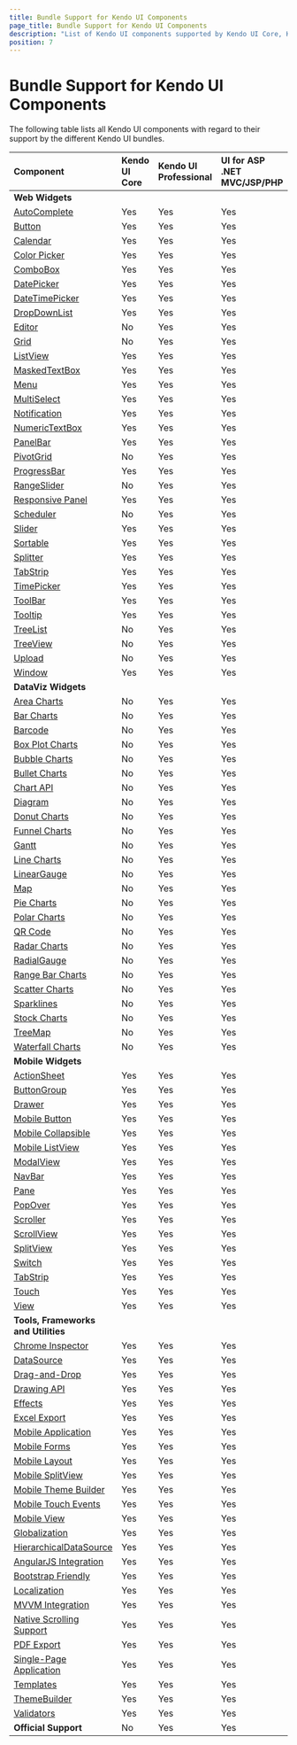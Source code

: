 ```yaml
---
title: Bundle Support for Kendo UI Components 
page_title: Bundle Support for Kendo UI Components
description: "List of Kendo UI components supported by Kendo UI Core, Kendo UI Professional, UI for ASP .NET MVC, UI for JSP, and UI for PHP"
position: 7
---
```


# Bundle Support for Kendo UI Components

The following table lists all Kendo UI components with regard to their support by the different Kendo UI bundles. 


| Component      | Kendo UI Core	| Kendo UI Professional	| UI for ASP .NET MVC/JSP/PHP	|
| :------------- | :--------------- | :-------------------- | :----------------------------	|
| **Web Widgets**|
| [AutoComplete](http://demos.telerik.com/kendo-ui/autocomplete/index) | Yes | Yes | Yes 	|
| [Button](http://demos.telerik.com/kendo-ui/button/index)		 | Yes | Yes | Yes 			|
| [Calendar](http://demos.telerik.com/kendo-ui/calendar/index)   | Yes | Yes | Yes			|
| [Color Picker](http://demos.telerik.com/kendo-ui/colorpicker/index)  | Yes | Yes | Yes 	|
| [ComboBox](http://demos.telerik.com/kendo-ui/combobox/index)   | Yes | Yes | Yes 			| 
| [DatePicker](http://demos.telerik.com/kendo-ui/datepicker/index)     | Yes | Yes | Yes 	|
| [DateTimePicker](http://demos.telerik.com/kendo-ui/datetimepicker/index) | Yes | Yes | Yes|
| [DropDownList](http://demos.telerik.com/kendo-ui/dropdownlist/index) | Yes | Yes | Yes 	|
| [Editor](http://demos.telerik.com/kendo-ui/editor/index)		 | No  | Yes | Yes 			|
| [Grid](http://demos.telerik.com/kendo-ui/grid/index)			 | No  | Yes | Yes 			|
| [ListView](http://demos.telerik.com/kendo-ui/listview/index)	 | Yes | Yes | Yes 			|
| [MaskedTextBox](http://demos.telerik.com/kendo-ui/maskedtextbox/index)	 | Yes | Yes | Yes |
| [Menu](http://demos.telerik.com/kendo-ui/menu/index)   		 | Yes | Yes | Yes 			| 
| [MultiSelect](http://demos.telerik.com/kendo-ui/multiselect/index)   | Yes | Yes | Yes 	|
| [Notification](http://demos.telerik.com/kendo-ui/notification/index) | Yes | Yes | Yes 	|
| [NumericTextBox](http://demos.telerik.com/kendo-ui/numerictextbox/index) | Yes | Yes | Yes|
| [PanelBar](http://demos.telerik.com/kendo-ui/panelbar/index)   | Yes | Yes | Yes 			|
| [PivotGrid](http://demos.telerik.com/kendo-ui/pivotgrid/index) | No  | Yes | Yes			|
| [ProgressBar](http://demos.telerik.com/kendo-ui/progressbar/index) | Yes | Yes | Yes 		|
| [RangeSlider](http://docs.telerik.com/kendo-ui/web/rangeslider/overview) | No | Yes | Yes|
| [Responsive Panel](http://demos.telerik.com/kendo-ui/responsive-panel/index) | Yes | Yes | Yes |
| [Scheduler](http://demos.telerik.com/kendo-ui/scheduler/index) | No | Yes | Yes 			|
| [Slider](http://demos.telerik.com/kendo-ui/slider/index)		 | Yes| Yes | Yes 			|
| [Sortable](http://demos.telerik.com/kendo-ui/sortable/index)	 | Yes| Yes | Yes 			|
| [Splitter](http://demos.telerik.com/kendo-ui/splitter/index)	 | Yes| Yes | Yes 			|
| [TabStrip](http://demos.telerik.com/kendo-ui/tabstrip/index)	 | Yes| Yes | Yes 			|
| [TimePicker](http://demos.telerik.com/kendo-ui/timepicker/index)| Yes | Yes | Yes 		|
| [ToolBar](http://demos.telerik.com/kendo-ui/toolbar/index)	 | Yes | Yes | Yes 			|
| [Tooltip](http://demos.telerik.com/kendo-ui/tooltip/index)	 | Yes | Yes | Yes 			|
| [TreeList](http://demos.telerik.com/kendo-ui/treelist/index)	 | No  | Yes | Yes 			|
| [TreeView](http://demos.telerik.com/kendo-ui/treeview/index)	 | No  | Yes | Yes			|
| [Upload](http://demos.telerik.com/kendo-ui/upload/index)		 | No  | Yes | Yes			|
| [Window](http://demos.telerik.com/kendo-ui/window/index) 	 	 | Yes | Yes | Yes			|
| **DataViz Widgets**|
| [Area Charts](http://demos.telerik.com/kendo-ui/area-charts/index) | No | Yes | Yes 		|
| [Bar Charts](http://demos.telerik.com/kendo-ui/bar-charts/index)	 | No | Yes | Yes 		|
| [Barcode](http://demos.telerik.com/kendo-ui/barcode/index)	 | No | Yes | Yes 			|
| [Box Plot Charts](http://demos.telerik.com/kendo-ui/box-plot-charts/index)| No | Yes | Yes|
| [Bubble Charts](http://demos.telerik.com/kendo-ui/bubble-charts/index) | No | Yes | Yes 	|
| [Bullet Charts](http://demos.telerik.com/kendo-ui/bullet-charts/index) | No | Yes | Yes 	|
| [Chart API](http://demos.telerik.com/kendo-ui/chart-api/index) | No | Yes | Yes 	|
| [Diagram](http://demos.telerik.com/kendo-ui/diagram/index)	 | No | Yes | Yes 			|
| [Donut Charts](http://demos.telerik.com/kendo-ui/donut-charts/index)| No 	| Yes | Yes 	|
| [Funnel Charts](http://demos.telerik.com/kendo-ui/funnel-charts/index) | No | Yes | Yes	|
| [Gantt](http://demos.telerik.com/kendo-ui/gantt/index)		 | No  | Yes | Yes			|
| [Line Charts](http://demos.telerik.com/kendo-ui/line-charts/index) | No | Yes | Yes 		|
| [LinearGauge](http://demos.telerik.com/kendo-ui/linear-gauge/index) | No | Yes | Yes 		|
| [Map](http://demos.telerik.com/kendo-ui/map/index)			 | No | Yes | Yes 			|
| [Pie Charts](http://demos.telerik.com/kendo-ui/pie-charts/index)| No | Yes | Yes 			|
| [Polar Charts](http://demos.telerik.com/kendo-ui/polar-charts/index) | No | Yes | Yes		|
| [QR Code](http://demos.telerik.com/kendo-ui/qrcode/index)		 | No | Yes | Yes 			|
| [Radar Charts](http://demos.telerik.com/kendo-ui/radar-charts/index) | No | Yes | Yes		|
| [RadialGauge](http://demos.telerik.com/kendo-ui/radial-gauge/index) | No 	| Yes | Yes 	|
| [Range Bar Charts](http://demos.telerik.com/kendo-ui/range-bar-charts/index) | No | Yes | Yes |
| [Scatter Charts](http://demos.telerik.com/kendo-ui/scatter-charts/index) | No | Yes | Yes |
| [Sparklines](http://demos.telerik.com/kendo-ui/sparklines/index)	 | No | Yes | Yes 		|
| [Stock Charts](http://demos.telerik.com/kendo-ui/financial/index)	 | No | Yes | Yes 		|
| [TreeMap](http://demos.telerik.com/kendo-ui/treemap/index)	 | No | Yes | Yes 			|
| [Waterfall Charts](http://demos.telerik.com/kendo-ui/waterfall-charts/index) | No	| Yes | Yes	|
| **Mobile Widgets**|
| [ActionSheet](http://docs.telerik.com/kendo-ui/mobile/actionsheet) | Yes | Yes | Yes 		|
| [ButtonGroup](http://demos.telerik.com/kendo-ui/buttongroup/index) | Yes | Yes | Yes 		|
| [Drawer](http://docs.telerik.com/kendo-ui/mobile/drawer)		 | Yes | Yes | Yes 			|
| [Mobile Button](http://demos.telerik.com/kendo-ui/button/index) | Yes | Yes | Yes 			|
| [Mobile Collapsible](http://docs.telerik.com/kendo-ui/mobile/collapsible/collapsible) | Yes | Yes | Yes |
| [Mobile ListView](http://docs.telerik.com/kendo-ui/mobile/listview/overview) | Yes | Yes | Yes |
| [ModalView](http://docs.telerik.com/kendo-ui/mobile/modalview) | Yes	| Yes | Yes 		|
| [NavBar](http://docs.telerik.com/kendo-ui/mobile/navbar)		 | Yes	| Yes | Yes 		|
| [Pane](http://docs.telerik.com/kendo-ui/mobile/pane)			 | Yes	| Yes | Yes 		|
| [PopOver](http://docs.telerik.com/kendo-ui/mobile/popover)	 | Yes  | Yes | Yes 		|
| [Scroller](http://docs.telerik.com/kendo-ui/mobile/scroller)	 | Yes	| Yes | Yes 		|
| [ScrollView](http://demos.telerik.com/kendo-ui/m/index)	 	 | Yes  | Yes | Yes 		|
| [SplitView](http://docs.telerik.com/kendo-ui/mobile/splitview) | Yes	| Yes | Yes 		|
| [Switch](http://docs.telerik.com/kendo-ui/mobile/switch)		 | Yes	| Yes | Yes 		|
| [TabStrip](http://demos.telerik.com/kendo-ui/tabstrip/index)	 | Yes	| Yes | Yes 		|
| [Touch](http://docs.telerik.com/kendo-ui/mobile/touch)		 | Yes	| Yes | Yes 		|
| [View](http://docs.telerik.com/kendo-ui/mobile/view)			 | Yes	| Yes | Yes 		|
| **Tools, Frameworks and Utilities**  	|
| [Chrome Inspector](https://chrome.google.com/webstore/category/apps)| Yes	| Yes | Yes		|
| [DataSource](http://demos.telerik.com/kendo-ui/datasource/index)	| Yes	| Yes | Yes		|
| [Drag-and-Drop](http://demos.telerik.com/kendo-ui/dragdrop/index)	| Yes | Yes | Yes		|
| [Drawing API](http://demos.telerik.com/kendo-ui/drawing/index)  	| Yes | Yes | Yes 		|
| [Effects](http://demos.telerik.com/kendo-ui/fx/expand)		  	| Yes | Yes | Yes 		|
| [Excel Export](http://docs.telerik.com/kendo-ui/framework/excel/introduction) | Yes | Yes | Yes |
| [Mobile Application](http://demos.telerik.com/kendo-ui/m/index)   | Yes | Yes | Yes 		|
| [Mobile Forms](http://demos.telerik.com/kendo-ui/m/index)			| Yes | Yes | Yes		|
| [Mobile Layout](http://demos.telerik.com/kendo-ui/m/index)		| Yes | Yes | Yes		|
| [Mobile SplitView](http://demos.telerik.com/kendo-ui/m/index)		| Yes | Yes | Yes		|
| [Mobile Theme Builder](http://demos.telerik.com/kendo-ui/mobilethemebuilder)| Yes	| Yes | Yes	|
| [Mobile Touch Events](http://demos.telerik.com/kendo-ui/m/index)	| Yes | Yes | Yes		|
| [Mobile View](http://demos.telerik.com/kendo-ui/m/index)			| Yes | Yes | Yes		|
| [Globalization](http://demos.telerik.com/kendo-ui/globalization/index) | Yes 	| Yes | Yes	|
| [HierarchicalDataSource](http://docs.telerik.com/kendo-ui/framework/hierarchicaldatasource/overview) | Yes	| Yes | Yes |
| [AngularJS Integration](http://demos.telerik.com/kendo-ui/integration/index)| Yes	| Yes | Yes	|
| [Bootstrap Friendly](http://demos.telerik.com/kendo-ui/integration/bootstrap)| Yes | Yes | Yes |
| [Localization](http://docs.telerik.com/kendo-ui/framework/localization/overview) | Yes | Yes | Yes |
| [MVVM Integration](http://demos.telerik.com/kendo-ui/mvvm/index) 	| Yes | Yes | Yes 		|
| [Native Scrolling Support](http://docs.telerik.com/kendo-ui/mobile/native-scrolling) | Yes | Yes | Yes |
| [PDF Export](http://demos.telerik.com/kendo-ui/pdf-export/index) 	| Yes | Yes | Yes 		|
| [Single-Page Application](http://demos.telerik.com/kendo-ui/spa/index)	| Yes | Yes | Yes 		|
| [Templates](http://demos.telerik.com/kendo-ui/templates/index) 	| Yes | Yes | Yes 		|
| [ThemeBuilder](http://demos.telerik.com/kendo-ui/themebuilder) 	| Yes | Yes | Yes 		|
| [Validators](http://demos.telerik.com/kendo-ui/validator/index) 	| Yes | Yes | Yes		|
| **Official Support**											 	| No  | Yes | Yes  		|
